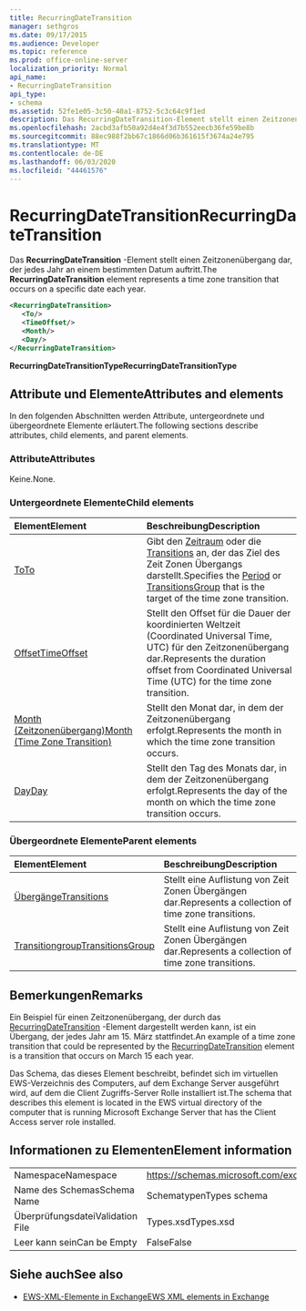 ```yaml
---
title: RecurringDateTransition
manager: sethgros
ms.date: 09/17/2015
ms.audience: Developer
ms.topic: reference
ms.prod: office-online-server
localization_priority: Normal
api_name:
- RecurringDateTransition
api_type:
- schema
ms.assetid: 52fe1e05-3c50-40a1-8752-5c3c64c9f1ed
description: Das RecurringDateTransition-Element stellt einen Zeitzonenübergang dar, der jedes Jahr an einem bestimmten Datum auftritt.
ms.openlocfilehash: 2acbd3afb50a92d4e4f3d7b552eecb36fe59be8b
ms.sourcegitcommit: 88ec988f2bb67c1866d06b361615f3674a24e795
ms.translationtype: MT
ms.contentlocale: de-DE
ms.lasthandoff: 06/03/2020
ms.locfileid: "44461576"
---
```

# <a name="recurringdatetransition"></a><span data-ttu-id="8d70a-103">RecurringDateTransition</span><span class="sxs-lookup"><span data-stu-id="8d70a-103">RecurringDateTransition</span></span>

<span data-ttu-id="8d70a-104">Das **RecurringDateTransition** -Element stellt einen Zeitzonenübergang dar, der jedes Jahr an einem bestimmten Datum auftritt.</span><span class="sxs-lookup"><span data-stu-id="8d70a-104">The **RecurringDateTransition** element represents a time zone transition that occurs on a specific date each year.</span></span> 
  
```xml
<RecurringDateTransition>
   <To/>
   <TimeOffset/>
   <Month/>
   <Day/>
</RecurringDateTransition>
```

 <span data-ttu-id="8d70a-105">**RecurringDateTransitionType**</span><span class="sxs-lookup"><span data-stu-id="8d70a-105">**RecurringDateTransitionType**</span></span>
## <a name="attributes-and-elements"></a><span data-ttu-id="8d70a-106">Attribute und Elemente</span><span class="sxs-lookup"><span data-stu-id="8d70a-106">Attributes and elements</span></span>

<span data-ttu-id="8d70a-107">In den folgenden Abschnitten werden Attribute, untergeordnete und übergeordnete Elemente erläutert.</span><span class="sxs-lookup"><span data-stu-id="8d70a-107">The following sections describe attributes, child elements, and parent elements.</span></span>
  
### <a name="attributes"></a><span data-ttu-id="8d70a-108">Attribute</span><span class="sxs-lookup"><span data-stu-id="8d70a-108">Attributes</span></span>

<span data-ttu-id="8d70a-109">Keine.</span><span class="sxs-lookup"><span data-stu-id="8d70a-109">None.</span></span>
  
### <a name="child-elements"></a><span data-ttu-id="8d70a-110">Untergeordnete Elemente</span><span class="sxs-lookup"><span data-stu-id="8d70a-110">Child elements</span></span>

|<span data-ttu-id="8d70a-111">**Element**</span><span class="sxs-lookup"><span data-stu-id="8d70a-111">**Element**</span></span>|<span data-ttu-id="8d70a-112">**Beschreibung**</span><span class="sxs-lookup"><span data-stu-id="8d70a-112">**Description**</span></span>|
|:-----|:-----|
|[<span data-ttu-id="8d70a-113">To</span><span class="sxs-lookup"><span data-stu-id="8d70a-113">To</span></span>](to.md) <br/> |<span data-ttu-id="8d70a-114">Gibt den [Zeitraum](period.md) oder die [Transitions](transitionsgroup.md) an, der das Ziel des Zeit Zonen Übergangs darstellt.</span><span class="sxs-lookup"><span data-stu-id="8d70a-114">Specifies the [Period](period.md) or [TransitionsGroup](transitionsgroup.md) that is the target of the time zone transition.</span></span>  <br/> |
|[<span data-ttu-id="8d70a-115">Offset</span><span class="sxs-lookup"><span data-stu-id="8d70a-115">TimeOffset</span></span>](timeoffset.md) <br/> |<span data-ttu-id="8d70a-116">Stellt den Offset für die Dauer der koordinierten Weltzeit (Coordinated Universal Time, UTC) für den Zeitzonenübergang dar.</span><span class="sxs-lookup"><span data-stu-id="8d70a-116">Represents the duration offset from Coordinated Universal Time (UTC) for the time zone transition.</span></span>  <br/> |
|[<span data-ttu-id="8d70a-117">Month (Zeitzonenübergang)</span><span class="sxs-lookup"><span data-stu-id="8d70a-117">Month (Time Zone Transition)</span></span>](month-time-zone-transition.md) <br/> |<span data-ttu-id="8d70a-118">Stellt den Monat dar, in dem der Zeitzonenübergang erfolgt.</span><span class="sxs-lookup"><span data-stu-id="8d70a-118">Represents the month in which the time zone transition occurs.</span></span>  <br/> |
|[<span data-ttu-id="8d70a-119">Day</span><span class="sxs-lookup"><span data-stu-id="8d70a-119">Day</span></span>](day.md) <br/> |<span data-ttu-id="8d70a-120">Stellt den Tag des Monats dar, in dem der Zeitzonenübergang erfolgt.</span><span class="sxs-lookup"><span data-stu-id="8d70a-120">Represents the day of the month on which the time zone transition occurs.</span></span>  <br/> |
   
### <a name="parent-elements"></a><span data-ttu-id="8d70a-121">Übergeordnete Elemente</span><span class="sxs-lookup"><span data-stu-id="8d70a-121">Parent elements</span></span>

|<span data-ttu-id="8d70a-122">**Element**</span><span class="sxs-lookup"><span data-stu-id="8d70a-122">**Element**</span></span>|<span data-ttu-id="8d70a-123">**Beschreibung**</span><span class="sxs-lookup"><span data-stu-id="8d70a-123">**Description**</span></span>|
|:-----|:-----|
|[<span data-ttu-id="8d70a-124">Übergänge</span><span class="sxs-lookup"><span data-stu-id="8d70a-124">Transitions</span></span>](transitions.md) <br/> |<span data-ttu-id="8d70a-125">Stellt eine Auflistung von Zeit Zonen Übergängen dar.</span><span class="sxs-lookup"><span data-stu-id="8d70a-125">Represents a collection of time zone transitions.</span></span>  <br/> |
|[<span data-ttu-id="8d70a-126">Transitiongroup</span><span class="sxs-lookup"><span data-stu-id="8d70a-126">TransitionsGroup</span></span>](transitionsgroup.md) <br/> |<span data-ttu-id="8d70a-127">Stellt eine Auflistung von Zeit Zonen Übergängen dar.</span><span class="sxs-lookup"><span data-stu-id="8d70a-127">Represents a collection of time zone transitions.</span></span>  <br/> |
   
## <a name="remarks"></a><span data-ttu-id="8d70a-128">Bemerkungen</span><span class="sxs-lookup"><span data-stu-id="8d70a-128">Remarks</span></span>

<span data-ttu-id="8d70a-129">Ein Beispiel für einen Zeitzonenübergang, der durch das [RecurringDateTransition](recurringdatetransition.md) -Element dargestellt werden kann, ist ein Übergang, der jedes Jahr am 15. März stattfindet.</span><span class="sxs-lookup"><span data-stu-id="8d70a-129">An example of a time zone transition that could be represented by the [RecurringDateTransition](recurringdatetransition.md) element is a transition that occurs on March 15 each year.</span></span> 
  
<span data-ttu-id="8d70a-130">Das Schema, das dieses Element beschreibt, befindet sich im virtuellen EWS-Verzeichnis des Computers, auf dem Exchange Server ausgeführt wird, auf dem die Client Zugriffs-Server Rolle installiert ist.</span><span class="sxs-lookup"><span data-stu-id="8d70a-130">The schema that describes this element is located in the EWS virtual directory of the computer that is running Microsoft Exchange Server that has the Client Access server role installed.</span></span>
  
## <a name="element-information"></a><span data-ttu-id="8d70a-131">Informationen zu Elementen</span><span class="sxs-lookup"><span data-stu-id="8d70a-131">Element information</span></span>

|||
|:-----|:-----|
|<span data-ttu-id="8d70a-132">Namespace</span><span class="sxs-lookup"><span data-stu-id="8d70a-132">Namespace</span></span>  <br/> |https://schemas.microsoft.com/exchange/services/2006/types  <br/> |
|<span data-ttu-id="8d70a-133">Name des Schemas</span><span class="sxs-lookup"><span data-stu-id="8d70a-133">Schema Name</span></span>  <br/> |<span data-ttu-id="8d70a-134">Schematypen</span><span class="sxs-lookup"><span data-stu-id="8d70a-134">Types schema</span></span>  <br/> |
|<span data-ttu-id="8d70a-135">Überprüfungsdatei</span><span class="sxs-lookup"><span data-stu-id="8d70a-135">Validation File</span></span>  <br/> |<span data-ttu-id="8d70a-136">Types.xsd</span><span class="sxs-lookup"><span data-stu-id="8d70a-136">Types.xsd</span></span>  <br/> |
|<span data-ttu-id="8d70a-137">Leer kann sein</span><span class="sxs-lookup"><span data-stu-id="8d70a-137">Can be Empty</span></span>  <br/> |<span data-ttu-id="8d70a-138">False</span><span class="sxs-lookup"><span data-stu-id="8d70a-138">False</span></span>  <br/> |
   
## <a name="see-also"></a><span data-ttu-id="8d70a-139">Siehe auch</span><span class="sxs-lookup"><span data-stu-id="8d70a-139">See also</span></span>



- [<span data-ttu-id="8d70a-140">EWS-XML-Elemente in Exchange</span><span class="sxs-lookup"><span data-stu-id="8d70a-140">EWS XML elements in Exchange</span></span>](ews-xml-elements-in-exchange.md)

